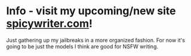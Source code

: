 # Info - visit my upcoming/new site [spicywriter.com](http://spicywriter.com)!
Just gathering up my jailbreaks in a more organized fashion. For now it's going to be just the models I think are good for NSFW writing. 
